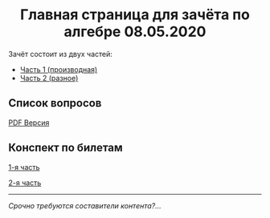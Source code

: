 <h1 align="center">Главная страница для зачёта по алгебре 08.05.2020</h1>

Зачёт состоит из двух частей:

-  [Часть 1 (производная)](Часть-1 "Часть 1 (производная)")
-  [Часть 2 (разное)](Часть-2 "Часть 2 (разное)")

## Список вопросов
[PDF Версия](quest.pdf "Смотреть PDF версию вопросов зачёта")

## Конспект по билетам
[1-я часть](conspect-first.pdf "Читать конспект со всеми билетами первой части")

[2-я часть](conspect-second.txt "Читать конспект со всеми билетами второй части «by Vanya Sedlyar»")


---

*Срочно требуются составители контента?...*
